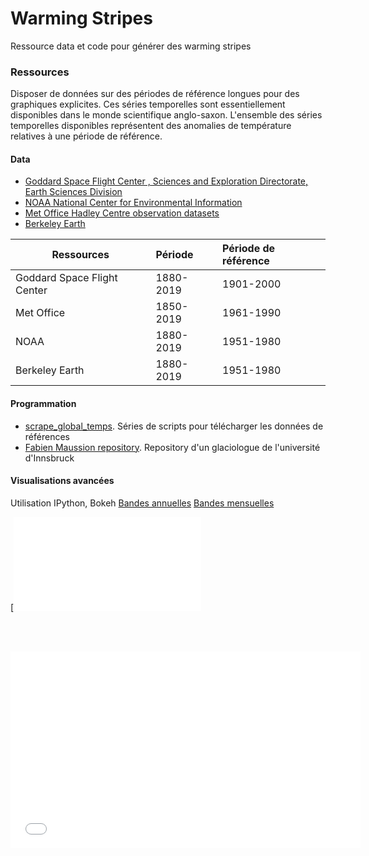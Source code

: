 # Warming Stripes
Ressource data et code pour générer des warming stripes

### Ressources
Disposer de données sur des périodes de référence longues pour des graphiques explicites. Ces séries temporelles sont essentiellement disponibles dans le monde scientifique anglo-saxon.
L'ensemble des séries temporelles disponibles représentent des anomalies de température relatives à une période de référence.

#### Data
* [Goddard Space Flight Center , Sciences and Exploration Directorate, Earth Sciences Division](https://data.giss.nasa.gov/gistemp/)
* [NOAA National Center for Environmental Information](https://www.ncdc.noaa.gov/cag/global/time-series/globe)
* [Met Office Hadley Centre observation datasets](https://www.metoffice.gov.uk/hadobs/hadcrut4/)
* [Berkeley Earth](http://berkeleyearth.lbl.gov/)

|Ressources	                 | Période   | Période de référence |
|----------------------------|:----------|:---------------------|
|Goddard Space Flight Center | 1880-2019 | 1901-2000            |
| Met Office                 | 1850-2019 | 1961-1990            |
| NOAA                       | 1880-2019 | 1951-1980            |
| Berkeley Earth             | 1880-2019 | 1951-1980            |


#### Programmation
* [scrape_global_temps](https://github.com/hausfath/scrape_global_temps). Séries de scripts pour télécharger les données de références
* [Fabien Maussion repository](https://github.com/fmaussion/bokeh-stripes). Repository d'un glaciologue de l'université d'Innsbruck

#### Visualisations avancées
Utilisation IPython, Bokeh
 [Bandes annuelles](../annual-stripes-700x300.html)
 [Bandes mensuelles](../monthly-stripes-700x300.html)
 
 [![Bandes annuelles](../annual-stripes-700x300.html)
 
<br> <a href="../annual-stripes-700x300.html"></a><br>

<iframe width="560" height="315" src="monthly-stripes-700x300.html" frameborder="0" allowfullscreen></iframe>